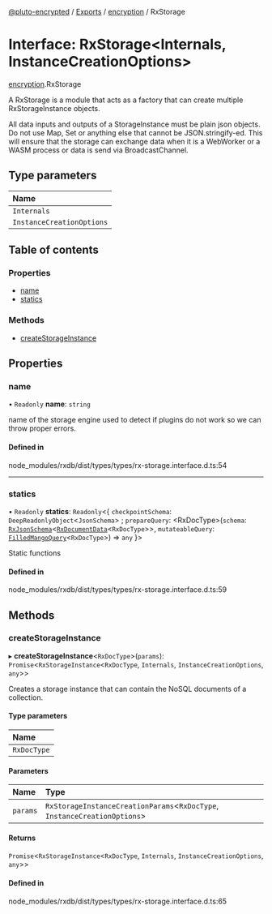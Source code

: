 [@pluto-encrypted](../README.md) / [Exports](../modules.md) / [encryption](../modules/encryption.md) / RxStorage

# Interface: RxStorage\<Internals, InstanceCreationOptions\>

[encryption](../modules/encryption.md).RxStorage

A RxStorage is a module that acts
as a factory that can create multiple RxStorageInstance
objects.

All data inputs and outputs of a StorageInstance must be plain json objects.
Do not use Map, Set or anything else that cannot be JSON.stringify-ed.
This will ensure that the storage can exchange data
when it is a WebWorker or a WASM process or data is send via BroadcastChannel.

## Type parameters

| Name |
| :------ |
| `Internals` |
| `InstanceCreationOptions` |

## Table of contents

### Properties

- [name](encryption.RxStorage.md#name)
- [statics](encryption.RxStorage.md#statics)

### Methods

- [createStorageInstance](encryption.RxStorage.md#createstorageinstance)

## Properties

### name

• `Readonly` **name**: `string`

name of the storage engine
used to detect if plugins do not work so we can throw proper errors.

#### Defined in

node_modules/rxdb/dist/types/types/rx-storage.interface.d.ts:54

___

### statics

• `Readonly` **statics**: `Readonly`\<\{ `checkpointSchema`: `DeepReadonlyObject`\<`JsonSchema`\> ; `prepareQuery`: \<RxDocType\>(`schema`: [`RxJsonSchema`](../modules/leveldb.md#rxjsonschema)\<[`RxDocumentData`](../modules/shared.md#rxdocumentdata)\<`RxDocType`\>\>, `mutateableQuery`: [`FilledMangoQuery`](../modules/leveldb.md#filledmangoquery)\<`RxDocType`\>) => `any`  }\>

Static functions

#### Defined in

node_modules/rxdb/dist/types/types/rx-storage.interface.d.ts:59

## Methods

### createStorageInstance

▸ **createStorageInstance**\<`RxDocType`\>(`params`): `Promise`\<`RxStorageInstance`\<`RxDocType`, `Internals`, `InstanceCreationOptions`, `any`\>\>

Creates a storage instance
that can contain the NoSQL documents of a collection.

#### Type parameters

| Name |
| :------ |
| `RxDocType` |

#### Parameters

| Name | Type |
| :------ | :------ |
| `params` | `RxStorageInstanceCreationParams`\<`RxDocType`, `InstanceCreationOptions`\> |

#### Returns

`Promise`\<`RxStorageInstance`\<`RxDocType`, `Internals`, `InstanceCreationOptions`, `any`\>\>

#### Defined in

node_modules/rxdb/dist/types/types/rx-storage.interface.d.ts:65
